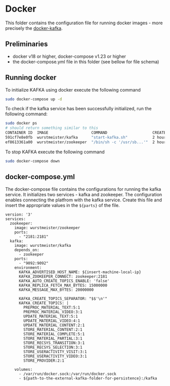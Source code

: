 # Docker
This folder contains the configuration file for running docker images - more precisely the [docker-kafka](https://wurstmeister.github.io/kafka-docker/).

## Preliminaries
- docker v18 or higher, docker-compose v1.23 or higher
- the docker-compose.yml file in this folder (see bellow for file schema)

## Running docker

To initialize KAFKA using docker execute the following command
```bash
sudo docker-compose up -d
```

To check if the kafka service has been successfully initialized, run the following command:
```bash
sudo docker ps
# should return something similar to this
CONTAINER ID  IMAGE                   COMMAND                    CREATED      STATUS      PORTS                                               NAMES
591cf7e8e0fb  wurstmeister/kafka      "start-kafka.sh"           2 hours ago  Up 2 hours  0.0.0.0:9092->9092/tcp                              docker_kafka_1
ef8613361a00  wurstmeister/zookeeper  "/bin/sh -c '/usr/sb...'"  2 hours ago  Up 2 hours  22/tcp, 2888/tcp, 3888/tcp, 0.0.0.0:2181->2181/tcp  docker_zookeeper_1
```

To stop KAFKA execute the following command
```bash
sudo docker-compose down
```


## docker-compose.yml
The docker-compose file contains the configurations for running the kafka service. It initializes two services - kafka and zookeeper. The configuration enables connecting the platfrom with the kafka service. Create this file and insert the appropriate values in the `${parts}` of the file.

```docker
version: '3'
services:
  zookeeper:
    image: wurstmeister/zookeeper
    ports:
      - "2181:2181"
  kafka:
    image: wurstmeister/kafka
    depends_on:
      - zookeeper
    ports:
      - "9092:9092"
    environment:
      KAFKA_ADVERTISED_HOST_NAME: ${insert-machine-local-ip}
      KAFKA_ZOOKEEPER_CONNECT: zookeeper:2181
      KAFKA_AUTO_CREATE_TOPICS_ENABLE: 'false'
      KAFKA_REPLICA_FETCH_MAX_BYTES: 15000000
      KAFKA_MESSAGE_MAX_BYTES: 20000000

      KAFKA_CREATE_TOPICS_SEPARATOR: "$$'\n'"
      KAFKA_CREATE_TOPICS: |
        PREPROC_MATERIAL_TEXT:5:1
        PREPROC_MATERIAL_VIDEO:3:1
        UPDATE_MATERIAL_TEXT:5:1
        UPDATE_MATERIAL_VIDEO:4:1
        UPDATE_MATERIAL_CONTENT:2:1
        STORE_MATERIAL_CONTENT:2:1
        STORE_MATERIAL_COMPLETE:5:1
        STORE_MATERIAL_PARTIAL:3:1
        STORE_RECSYS_TRANSITION:3:1
        STORE_RECSYS_SELECTION:3:1
        STORE_USERACTIVITY_VISIT:3:1
        STORE_USERACTIVITY_VIDEO:3:1
        STORE_PROVIDER:2:1

    volumes:
      - /var/run/docker.sock:/var/run/docker.sock
      - ${path-to-the-external-kafka-folder-for-persistence}:/kafka
```